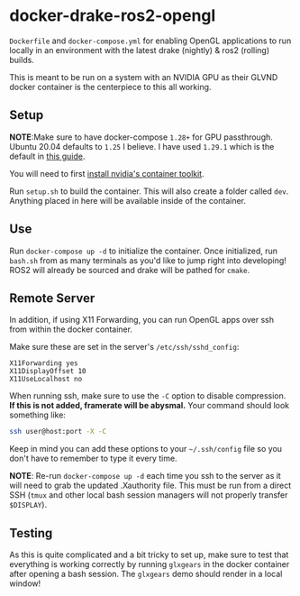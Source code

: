 # docker-drake-ros2-opengl
`Dockerfile` and `docker-compose.yml` for enabling OpenGL applications to run locally in an environment with the latest drake (nightly) & ros2 (rolling) builds.

This is meant to be run on a system with an NVIDIA GPU as their GLVND docker container is the centerpiece to this all working.

## Setup
__NOTE__:Make sure to have docker-compose `1.28+` for GPU passthrough. Ubuntu 20.04 defaults to `1.25` I believe. I have used `1.29.1` which is the default in [this guide](https://docs.docker.com/compose/install/).

You will need to first [install nvidia's container toolkit](https://docs.nvidia.com/datacenter/cloud-native/container-toolkit/install-guide.html).

Run `setup.sh` to build the container. This will also create a folder called `dev`. Anything placed in here will be available inside of the container.

## Use
Run `docker-compose up -d` to initialize the container. Once initialized, run `bash.sh` from as many terminals as you'd like to jump right into developing! ROS2 will already be sourced and drake will be pathed for `cmake`.

## Remote Server
In addition, if using X11 Forwarding, you can run OpenGL apps over ssh from within the docker container.

Make sure these are set in the server's `/etc/ssh/sshd_config`:

```
X11Forwarding yes
X11DisplayOffset 10
X11UseLocalhost no
```

When running ssh, make sure to use the `-C` option to disable compression. __If this is not added, framerate will be abysmal.__ Your command should look something like:
```bash
ssh user@host:port -X -C
```
Keep in mind you can add these options to your `~/.ssh/config` file so you don't have to remember to type it every time.

__NOTE__: Re-run `docker-compose up -d` each time you ssh to the server as it will need to grab the updated .Xauthority file. This must be run from a direct SSH (`tmux` and other local bash session managers will not properly transfer `$DISPLAY`).

## Testing
As this is quite complicated and a bit tricky to set up, make sure to test that everything is working correctly by running `glxgears` in the docker container after opening a bash session. The `glxgears` demo should render in a local window!
